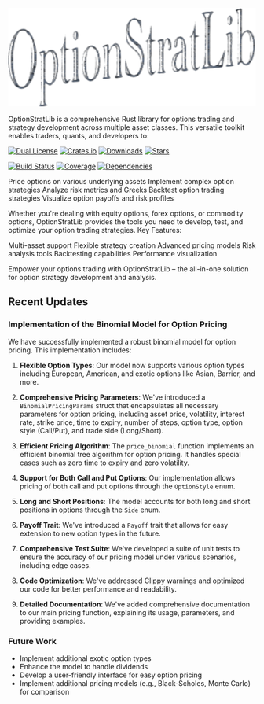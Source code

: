 
<div style="text-align: center;">
  <img src="doc/images/logo.png" alt="OptionStratLib" style="width: 100%; height: 200px;">
</div>

OptionStratLib is a comprehensive Rust library for options trading and strategy development across multiple asset classes. This versatile toolkit enables traders, quants, and developers to:

[![Dual License](https://img.shields.io/badge/license-MIT%20and%20Apache%202.0-blue)](LICENSE)
[![Crates.io](https://img.shields.io/crates/v/rust_financial_options.svg)](https://crates.io/crates/optionstratlib)
[![Downloads](https://img.shields.io/crates/d/rust_financial_options.svg)](https://crates.io/crates/optionstratlib)
[![Stars](https://img.shields.io/github/stars/joaquinbejar/OptionStratLib.svg)](https://github.com/joaquinbejar/OptionStratLib/stargazers)

[![Build Status](https://img.shields.io/github/workflow/status/yourusername/rust_financial_options/CI)](https://github.com/yourusername/rust_financial_options/actions)
[![Coverage](https://img.shields.io/codecov/c/github/yourusername/rust_financial_options)](https://codecov.io/gh/yourusername/rust_financial_options)
[![Dependencies](https://img.shields.io/librariesio/github/yourusername/rust_financial_options)](https://libraries.io/github/yourusername/rust_financial_options)


Price options on various underlying assets
Implement complex option strategies
Analyze risk metrics and Greeks
Backtest option trading strategies
Visualize option payoffs and risk profiles

Whether you're dealing with equity options, forex options, or commodity options, OptionStratLib provides the tools you need to develop, test, and optimize your option trading strategies.
Key Features:

Multi-asset support
Flexible strategy creation
Advanced pricing models
Risk analysis tools
Backtesting capabilities
Performance visualization

Empower your options trading with OptionStratLib – the all-in-one solution for option strategy development and analysis.


## Recent Updates

### Implementation of the Binomial Model for Option Pricing

We have successfully implemented a robust binomial model for option pricing. This implementation includes:

1. **Flexible Option Types**: Our model now supports various option types including European, American, and exotic options like Asian, Barrier, and more.

2. **Comprehensive Pricing Parameters**: We've introduced a `BinomialPricingParams` struct that encapsulates all necessary parameters for option pricing, including asset price, volatility, interest rate, strike price, time to expiry, number of steps, option type, option style (Call/Put), and trade side (Long/Short).

3. **Efficient Pricing Algorithm**: The `price_binomial` function implements an efficient binomial tree algorithm for option pricing. It handles special cases such as zero time to expiry and zero volatility.

4. **Support for Both Call and Put Options**: Our implementation allows pricing of both call and put options through the `OptionStyle` enum.

5. **Long and Short Positions**: The model accounts for both long and short positions in options through the `Side` enum.

6. **Payoff Trait**: We've introduced a `Payoff` trait that allows for easy extension to new option types in the future.

7. **Comprehensive Test Suite**: We've developed a suite of unit tests to ensure the accuracy of our pricing model under various scenarios, including edge cases.

8. **Code Optimization**: We've addressed Clippy warnings and optimized our code for better performance and readability.

9. **Detailed Documentation**: We've added comprehensive documentation to our main pricing function, explaining its usage, parameters, and providing examples.

### Future Work

- Implement additional exotic option types
- Enhance the model to handle dividends
- Develop a user-friendly interface for easy option pricing
- Implement additional pricing models (e.g., Black-Scholes, Monte Carlo) for comparison

